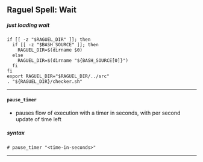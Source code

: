 ## Raguel Spell: Wait

##### just loading wait
```Shell
if [[ -z "$RAGUEL_DIR" ]]; then
  if [[ -z "$BASH_SOURCE" ]]; then
    RAGUEL_DIR=$(dirname $0)
  else
    RAGUEL_DIR=$(dirname "${BASH_SOURCE[0]}")
  fi
fi
export RAGUEL_DIR="$RAGUEL_DIR/../src"
. "${RAGUEL_DIR}/checker.sh"
```

***

#### `pause_timer`

* pauses flow of execution with a timer in seconds, with per second update of time left

##### syntax

` # pause_timer "<time-in-seconds>" `

---
